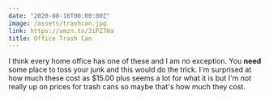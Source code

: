 ```yaml
---
date: "2020-08-18T00:00:00Z"
image: /assets/trashcan.jpg
link: https://amzn.to/3iPZ7Ha
title: Office Trash Can
---
```


I think every home office has one of these and I am no exception. You **need** some place to toss your junk and this would do the trick. I'm surprised at how much these cost as $15.00 plus seems a lot for what it is but I'm not really up on prices for trash cans so maybe that's how much they cost.